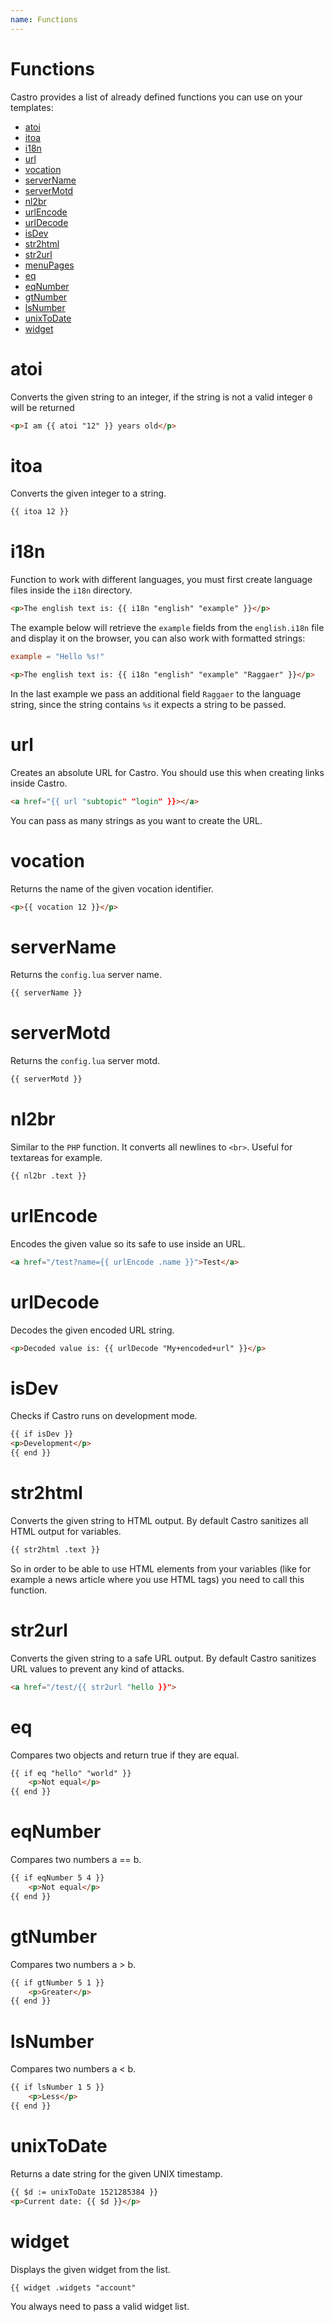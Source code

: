 ```yaml
---
name: Functions
---
```


# Functions

Castro provides a list of already defined functions you can use on your templates:

- [atoi](#atoi)
- [itoa](#itoa)
- [i18n](#i18n)
- [url](#url)
- [vocation](#vocation)
- [serverName](#servername)
- [serverMotd](#servermotd)
- [nl2br](#nl2br)
- [urlEncode](#urlencode)
- [urlDecode](#urldecode)
- [isDev](#isdev)
- [str2html](#str2html)
- [str2url](#str2url)
- [menuPages](#menupages)
- [eq](#eq)
- [eqNumber](#eqnumber)
- [gtNumber](#gtnumber)
- [lsNumber](#lsnumber)
- [unixToDate](#unixtodate)
- [widget](#widget)

# atoi

Converts the given string to an integer, if the string is not a valid integer `0` will be returned

```html
<p>I am {{ atoi "12" }} years old</p>
```

# itoa

Converts the given integer to a string.

```html
{{ itoa 12 }}
```

# i18n

Function to work with different languages, you must first create language files inside the `i18n` directory.

```html
<p>The english text is: {{ i18n "english" "example" }}</p>
```

The example below will retrieve the `example` fields from the `english.i18n` file and display it on the browser, you can also work with formatted strings:

```toml
example = "Hello %s!"
```

```html
<p>The english text is: {{ i18n "english" "example" "Raggaer" }}</p>
```

In the last example we pass an additional field `Raggaer` to the language string, since the string contains `%s` it expects a string to be passed.

# url

Creates an absolute URL for Castro. You should use this when creating links inside Castro.

```html
<a href="{{ url "subtopic" "login" }}></a> 
```

You can pass as many strings as you want to create the URL.

# vocation

Returns the name of the given vocation identifier.

```html
<p>{{ vocation 12 }}</p>
```

# serverName 

Returns the `config.lua` server name.

```html
{{ serverName }}
```

# serverMotd

Returns the `config.lua` server motd.

```html
{{ serverMotd }}
```

# nl2br

Similar to the `PHP` function. It converts all newlines to `<br>`. Useful for textareas for example.

```html
{{ nl2br .text }}
```

# urlEncode

Encodes the given value so its safe to use inside an URL.

```html
<a href="/test?name={{ urlEncode .name }}">Test</a>
```

# urlDecode

Decodes the given encoded URL string.

```html
<p>Decoded value is: {{ urlDecode "My+encoded+url" }}</p>
```

# isDev

Checks if Castro runs on development mode.

```html
{{ if isDev }}
<p>Development</p>
{{ end }}
```

# str2html

Converts the given string to HTML output. By default Castro sanitizes all HTML output for variables.

```html
{{ str2html .text }}
```

So in order to be able to use HTML elements from your variables (like for example a news article where you use HTML tags) you need to call this function.

# str2url

Converts the given string to a safe URL output. By default Castro sanitizes URL values to prevent any kind of attacks.

```html
<a href="/test/{{ str2url "hello }}">
```

# eq

Compares two objects and return true if they are equal.

```html
{{ if eq "hello" "world" }}
    <p>Not equal</p>
{{ end }}
```

# eqNumber

Compares two numbers a  == b.

```html
{{ if eqNumber 5 4 }}
    <p>Not equal</p>
{{ end }}
```

# gtNumber

Compares two numbers a > b.

```html
{{ if gtNumber 5 1 }}
    <p>Greater</p>
{{ end }}
```

# lsNumber

Compares two numbers a < b.

```html
{{ if lsNumber 1 5 }}
    <p>Less</p>
{{ end }}
```

# unixToDate

Returns a date string for the given UNIX timestamp.

```html
{{ $d := unixToDate 1521285384 }}
<p>Current date: {{ $d }}</p>
```

# widget

Displays the given widget from the list.

```html
{{ widget .widgets "account"
```

You always need to pass a valid widget list.